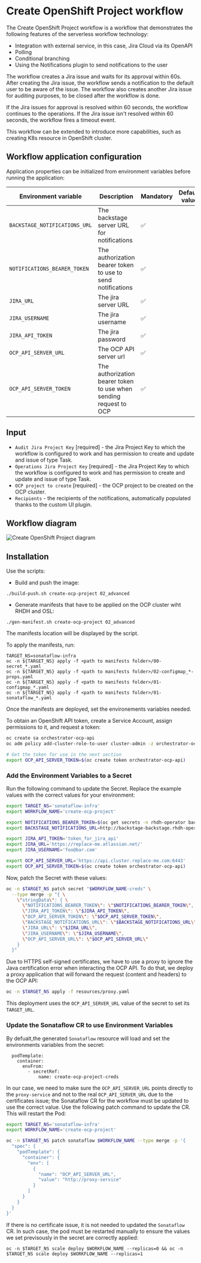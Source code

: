 # Create OpenShift Project workflow
The Create OpenShift Project workflow is a workflow that demonstrates the following features of the serverless workflow technology:
* Integration with external service, in this case, Jira Cloud via its OpenAPI
* Polling
* Conditional branching
* Using the Notifications plugin to send notifications to the user

The workflow creates a Jira issue and waits for its approval within 60s.
After creating the Jira issue, the workflow sends a notification to the default user to be aware of the issue.
The workflow also creates another Jira issue for auditing purposes, to be closed after the workflow is done.

If the Jira issues for approval is resolved within 60 seconds, the workflow continues to the operations.
If the Jira issue isn't resolved within 60 seconds, the workflow fires a timeout event.

This workflow can be extended to introduce more capabilities, such as creating K8s resource in OpenShift cluster.

## Workflow application configuration
Application properties can be initialized from environment variables before running the application:

| Environment variable  | Description | Mandatory | Default value |
|-----------------------|-------------|-----------|---------------|
| `BACKSTAGE_NOTIFICATIONS_URL`      | The backstage server URL for notifications | ✅ | |
| `NOTIFICATIONS_BEARER_TOKEN`      | The authorization bearer token to use to send notifications | ✅ | |
| `JIRA_URL`      | The jira server URL | ✅ | |
| `JIRA_USERNAME`      | The jira username | ✅ | |
| `JIRA_API_TOKEN`      | The jira password | ✅ | |
| `OCP_API_SERVER_URL`      | The OCP API server url | ✅ | |
| `OCP_API_SERVER_TOKEN`      | The authorization bearer token to use when sending request to OCP | ✅ | |


## Input
- `Audit Jira Project Key` [required] - the Jira Project Key to which the workflow is configured to work and has permission to create and update and issue of type Task.
- `Operations Jira Project Key` [required] - the Jira Project Key to which the workflow is configured to work and has permission to create and update and issue of type Task.
- `OCP project to create` [required] - the OCP project to be created on the OCP cluster.
- `Recipients` - the recipients of the notifications, automatically populated thanks to the custom UI plugin.

## Workflow diagram
![Create OpenShift Project diagram](src/main/resources/create-ocp-project.svg)

## Installation


Use the scripts:
* Build and push the image:
```
./build-push.sh create-ocp-project 02_advanced
```
* Generate manifests that have to be applied on the OCP cluster wiht RHDH and OSL:
```
./gen-manifest.sh create-ocp-project 02_advanced
```
The manifests location will be displayed by the script.

To apply the manifests, run:
```
TARGET_NS=sonataflow-infra
oc -n ${TARGET_NS} apply -f <path to manifests folder>/00-secret_*.yaml
oc -n ${TARGET_NS} apply -f <path to manifests folder>/02-configmap_*-props.yaml
oc -n ${TARGET_NS} apply -f <path to manifests folder>/01-configmap_*.yaml
oc -n ${TARGET_NS} apply -f <path to manifests folder>/01-sonataflow_*.yaml
```

Once the manifests are deployed, set the environements variables needed.

To obtain an OpenShift API token, create a Service Account, assign permissions to it, and request a token:

```bash
oc create sa orchestrator-ocp-api
oc adm policy add-cluster-role-to-user cluster-admin -z orchestrator-ocp-api

# Get the token for use in the next section
export OCP_API_SERVER_TOKEN=$(oc create token orchestrator-ocp-api)
```

### Add the Environment Variables to a Secret

Run the following command to update the Secret. Replace the example values with
the correct values for your environment:

```bash
export TARGET_NS='sonataflow-infra'
export WORKFLOW_NAME='create-ocp-project'

export NOTIFICATIONS_BEARER_TOKEN=$(oc get secrets -n rhdh-operator backstage-backend-auth-secret -o go-template='{{ .data.BACKEND_SECRET  }}' | base64 -d)
export BACKSTAGE_NOTIFICATIONS_URL=http://backstage-backstage.rhdh-operator

export JIRA_API_TOKEN='token_for_jira_api'
export JIRA_URL='https://replace-me.atlassian.net/'
export JIRA_USERNAME='foo@bar.com'

export OCP_API_SERVER_URL='https://api.cluster.replace-me.com:6443'
export OCP_API_SERVER_TOKEN=$(oc create token orchestrator-ocp-api)
```

Now, patch the Secret with these values:

```bash
oc -n $TARGET_NS patch secret "$WORKFLOW_NAME-creds" \
  --type merge -p "{ \
    \"stringData\": { \
      \"NOTIFICATIONS_BEARER_TOKEN\": \"$NOTIFICATIONS_BEARER_TOKEN\",
      \"JIRA_API_TOKEN\": \"$JIRA_API_TOKEN\",
      \"OCP_API_SERVER_TOKEN\": \"$OCP_API_SERVER_TOKEN\",
      \"BACKSTAGE_NOTIFICATIONS_URL\": \"$BACKSTAGE_NOTIFICATIONS_URL\",
      \"JIRA_URL\": \"$JIRA_URL\",
      \"JIRA_USERNAME\": \"$JIRA_USERNAME\",
      \"OCP_API_SERVER_URL\": \"$OCP_API_SERVER_URL\"
    }
  }"
```

Due to HTTPS self-signed certificates, we have to use a proxy to ignore the Java certification error when interacting the OCP API.
To do that, we deploy a proxy application that will forward the request (content and headers) to the OCP API:
```bash
oc -n $TARGET_NS apply -f resources/proxy.yaml
```

This deployment uses the `OCP_API_SERVER_URL` value of the secret to set its `TARGET_URL`.

### Update the Sonataflow CR to use Environment Variables
By defualt,the generated `Sonataflow` resource will load and set the environments variables from the secret:
```
  podTemplate:
    container:
      envFrom:
        - secretRef:
            name: create-ocp-project-creds
```

In our case, we need to make sure the `OCP_API_SERVER_URL` points directly to the  `proxy-service` and not to the real `OCP_API_SERVER_URL` due to the certificates issue; the Sonataflow CR for the workflow must be updated
to use the correct value.
Use the following patch command to update the CR.
This will restart the Pod:

```bash
export TARGET_NS='sonataflow-infra'
export WORKFLOW_NAME='create-ocp-project'

oc -n $TARGET_NS patch sonataflow $WORKFLOW_NAME --type merge -p '{
  "spec": {
    "podTemplate": {
      "container": {
        "env": [
          {
            "name": "OCP_API_SERVER_URL",
            "value": "http://proxy-service"
          }
        ]
      }
    }
  }
}'
```

If there is no certificate issue, it is not needed to updated the `Sonataflow` CR. In such case, the pod must be restarted manually to ensure the values we set previsously in the secret are correctly applied:
```
oc -n $TARGET_NS scale deploy $WORKFLOW_NAME --replicas=0 && oc -n $TARGET_NS scale deploy $WORKFLOW_NAME --replicas=1
```